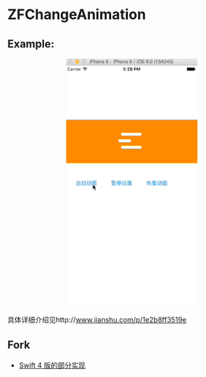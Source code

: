 # ZFChangeAnimation

## Example:

<p align="center" >
<img src="https://github.com/WZF-Fei/ZFChangeAnimation/blob/master/ZFChangeAnimation.gif" width="266" height="500"/>
</p>

具体详细介绍见http://www.jianshu.com/p/1e2b8ff3519e

## Fork
- [Swift 4 版的部分实现](https://github.com/imzyf/99-projects-of-swift/tree/master/007-meun-button-animation)
